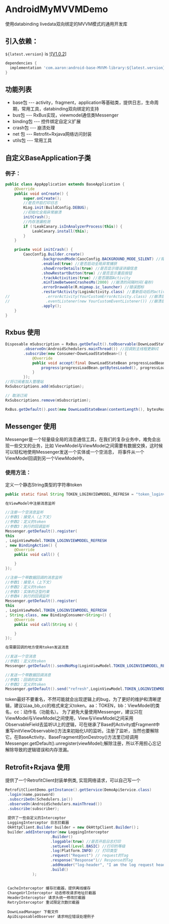 # AndroidMyMVVMDemo
使用databinding livedata双向绑定的MVVM模式的通用开发库

## 引入依赖：
`${latest.version}` is [![V1.0.2]](https://dl.bintray.com/aaronstars/android-library/AndroidBaseMVVMLibrary)

```groovy
dependencies {
  implementation 'com.aaron:android-base-MVVM-library:${latest.version}'
}
```

## 功能列表
- base包    --- activity，fragment，application等基础类，提供日志，生命周期，常用工具，databinding双向绑定的支持
- bus包     --- RxBus实现，viewmodel通信类Messenger
- binding包 --- 控件绑定自定义扩展
- crash包   --- 崩溃处理
- net 包    --- Retrofit+Rxjava网络访问封装
- utils包   --- 常用工具

## 自定义BaseApplication子类
### 例子：

```java
public class AppApplication extends BaseApplication {
    @Override
    public void onCreate() {
        super.onCreate();
        //是否开启打印日志
        KLog.init(BuildConfig.DEBUG);
        //初始化全局异常崩溃
        initCrash();
        //内存泄漏检测
        if (!LeakCanary.isInAnalyzerProcess(this)) {
            LeakCanary.install(this);
        }
    }

    private void initCrash() {
        CaocConfig.Builder.create()
                .backgroundMode(CaocConfig.BACKGROUND_MODE_SILENT) //背景模式,开启沉浸式
                .enabled(true) //是否启动全局异常捕获
                .showErrorDetails(true) //是否显示错误详细信息
                .showRestartButton(true) //是否显示重启按钮
                .trackActivities(true) //是否跟踪Activity
                .minTimeBetweenCrashesMs(2000) //崩溃的间隔时间(毫秒)
                .errorDrawable(R.mipmap.ic_launcher) //错误图标
                .restartActivity(LoginActivity.class) //重新启动后的activity
//                .errorActivity(YourCustomErrorActivity.class) //崩溃后的错误activity
//                .eventListener(new YourCustomEventListener()) //崩溃后的错误监听
                .apply();
    }
}
```

## Rxbus 使用

```java
Disposable mSubscription = RxBus.getDefault().toObservable(DownLoadStateBean.class)
        .observeOn(AndroidSchedulers.mainThread()) //回调到主线程更新UI
        .subscribe(new Consumer<DownLoadStateBean>() {
            @Override
            public void accept(final DownLoadStateBean progressLoadBean) throws Exception {
                progress(progressLoadBean.getBytesLoaded(), progressLoadBean.getTotal());
            }
        });
//将订阅者加入管理站
RxSubscriptions.add(mSubscription);

// 取消订阅
RxSubscriptions.remove(mSubscription);

RxBus.getDefault().post(new DownLoadStateBean(contentLength(), bytesReaded, tag));
```

## Messenger 使用

Messenger是一个轻量级全局的消息通信工具，在我们的复杂业务中，难免会出现一些交叉的业务，比如
ViewModel与ViewModel之间需要有数据交换，这时候可以轻松地使用Messenger发送一个实体或一个空消息，
将事件从一个ViewModel回调到另一个ViewModel中。

### 使用方法：
定义一个静态String类型的字符串token
```java
public static final String TOKEN_LOGINVIEWMODEL_REFRESH = "token_loginviewmodel_refresh";

在ViewModel中注册消息监听

//注册一个空消息监听
//参数1：接受人（上下文）
//参数2：定义的token
//参数3：执行的回调监听
Messenger.getDefault().register(
this
, LoginViewModel.TOKEN_LOGINVIEWMODEL_REFRESH
, new BindingAction() {
    @Override
    public void call() {

    }
});

//注册一个带数据回调的消息监听
//参数1：接受人（上下文）
//参数2：定义的token
//参数3：实体的泛型约束
//参数4：执行的回调监听
Messenger.getDefault().register(
this
, LoginViewModel.TOKEN_LOGINVIEWMODEL_REFRESH
, String.class, new BindingConsumer<String>() {
    @Override
    public void call(String s) {

    }
});

在需要回调的地方使用token发送消息

//发送一个空消息
//参数1：定义的token
Messenger.getDefault().sendNoMsg(LoginViewModel.TOKEN_LOGINVIEWMODEL_REFRESH);

//发送一个带数据回调消息
//参数1：回调的实体
//参数2：定义的token
Messenger.getDefault().send("refresh",LoginViewModel.TOKEN_LOGINVIEWMODEL_REFRESH);
```

token最好不要重名，不然可能就会出现逻辑上的bug，为了更好的维护和清晰逻辑，建议以aa_bb_cc的格式来定义token。aa：TOKEN，bb：ViewModel的类名，cc：动作名（功能名）。
为了避免大量使用Messenger，建议只在ViewModel与ViewModel之间使用，View与ViewModel之间采用ObservableField去监听UI上的逻辑，可在继承了Base的Activity或Fragment中重写initViewObservable()方法来初始化UI的监听。注册了监听，当然也要解除它。在BaseActivity、BaseFragment的onDestroy()方法里已经调用Messenger.getDefault().unregister(viewModel);解除注册，所以不用担心忘记解除导致的逻辑错误和内存泄漏。

## Retrofit+Rxjava 使用

提供了一个RetrofitClient封装单例类, 实现网络请求，可以自己写一个

```java
RetrofitClientDemo.getInstance().getService(DemoApiService.class)
 .login(name,password)
 .subscribeOn(Schedulers.io())
 .observeOn(AndroidSchedulers.mainThread())
 .subscribe(subscriber);
 
 提供了一些自定义的Interceptor
 LoggingInterceptor 日志拦截器
 OkHttpClient.Builder builder = new OkHttpClient.Builder()；
 builder.addInterceptor(new LoggingInterceptor
                    .Builder()
                    .loggable(true) //是否开启日志打印
                    .setLevel(Level.BASIC) //打印的等级
                    .log(Platform.INFO) // 打印类型
                    .request("Request") // request的Tag
                    .response("Response")// Response的Tag
                    .addHeader("log-header", "I am the log request header.") // 添加打印头, 注意 key 和 value 都不能是中文
                    .build()
            );
 
 
 CacheInterceptor 缓存拦截器，提供离线缓存
 ChangeUrlInterceptor 动态修改请求地址拦截器
 HeaderInterceptor 请求头统一修改拦截器
 RetryInterceptor 重试限定次数拦截器
 
 DownLoadManager 下载文件
 ApiDisposableObserver 请求响应错误处理例子
```
